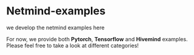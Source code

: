 # Netmind-examples
we develop the netmind examples here

For now, we provide both **Pytorch**, **Tensorflow** and **Hivemind** examples. Please feel free to take a look at different categories!
